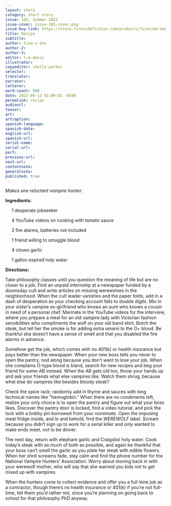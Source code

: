 ```yaml
---
layout: story
category: short story
issue: 103, Summer 2022
issue-cover: issue-103-cover.png
issue-buy-link: https://store.firesidefiction.com/products/fireside-magazine-issue-103-summer-2022
title: Recipe
subtitle:
author: tina-s-zhu
author-2:
author-3:
editor: l-m-davis
illustrator:
copyeditor: chelle-parker
selector:
translator:
narrator:
letterer:
word-count: 500
date: 2022-09-13 01:00:01 -0500
permalink: recipe
audiourl:
teaser:
art:
artcaption:
spanish-language:
spanish-date:
english-url:
spanish-url:
serial-name:
serial-url:
part:
previous-url:
next-url:
contentnote:
generalnote:
published: true
---
```


_Makes one reluctant vampire hunter._

**Ingredients:**

&nbsp;&nbsp;&nbsp;&nbsp;&nbsp;1 desperate jobseeker

&nbsp;&nbsp;&nbsp;&nbsp;&nbsp;4 YouTube videos on cooking with tomato sauce

&nbsp;&nbsp;&nbsp;&nbsp;&nbsp;2 fire alarms, batteries not included

&nbsp;&nbsp;&nbsp;&nbsp;&nbsp;1 friend willing to smuggle blood

&nbsp;&nbsp;&nbsp;&nbsp;&nbsp;4 cloves garlic

&nbsp;&nbsp;&nbsp;&nbsp;&nbsp;1 gallon expired holy water


**Directions:**

Take philosophy classes until you question the meaning of life but are no closer to a job. Find an unpaid internship at a newspaper funded by a doomsday cult and write articles on missing werewolves in the neighborhood. When the cult leader vanishes and the paper folds, add in a dash of desperation as your checking account falls to double digits. Mix in your sister’s vampire ex-girlfriend who knows an aunt who knows a cousin in need of a personal chef. Marinate in the YouTube videos for the interview, where you prepare a meal for an old vampire lady with Victorian fashion sensibilities who compliments the wolf on your old band shirt. Botch the steak, but tell her the smoke is for adding extra umami to the O+ blood. Be thankful she doesn’t have a sense of smell and that you disabled the fire alarms in advance.

Somehow get the job, which comes with no 401(k) or health insurance but pays better than the newspaper. When your new boss tells you never to open the pantry, nod along because you don’t want to lose your job. When she complains O-type blood is bland, search for new recipes and beg your friend for some AB instead. When the AB gets old too, throw your hands up and ask your friends what else vampires like. Watch them shrug, because what else do vampires like besides bloody steak?

Check the spice rack; randomly add in thyme and sauces with long technical names like "hemoglobin." When there are no condiments left, realize your only choice is to open the pantry and figure out what your boss likes. Discover the pantry door is locked, find a video tutorial, and pick the lock with a bobby pin borrowed from your roommate. Open the imposing meat fridge inside, and lo and behold, find the _WEREWOLF_ label. Scream because you didn’t sign up to work for a serial killer and only wanted to make ends meet, not to be dinner.

The next day, return with elephant garlic and Craigslist holy water. Cook today’s steak with as much of both as possible, and again be thankful that your boss can’t smell the garlic as you plate her steak with edible flowers. When her shrill screams fade, stay calm and find the phone number for the National Vampire Hunters’ Association. Worry about moving back in with your werewolf mother, who will say that she warned you kids not to get mixed up with vampires.

When the hunters come to collect evidence and offer you a full-time job as a contractor, though there’s no health insurance or 401(k) if you’re not full-time, tell them you’d rather not, since you’re planning on going back to school for that philosophy PhD anyway.
